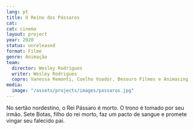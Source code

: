 ```yaml
---
lang: pt
title: O Reino dos Pássaros
cat:
cat: cinema
layout: project
year: 2020
status: unreleased
format: Filme
genre: Animação
team:
  director: Wesley Rodrigues
  writer: Wesley Rodrigues
  copro: Vanessa Remonti, Coelho Voador, Besouro Filmes e Animasing
media:
  image: "/assets/projects/images/passaros.jpg"
---
```


No sertão nordestino, o Rei Pássaro é morto. O trono é tomado por seu irmão. Sete Botas, filho do rei morto, faz um pacto de sangue e promete vingar seu falecido pai.
